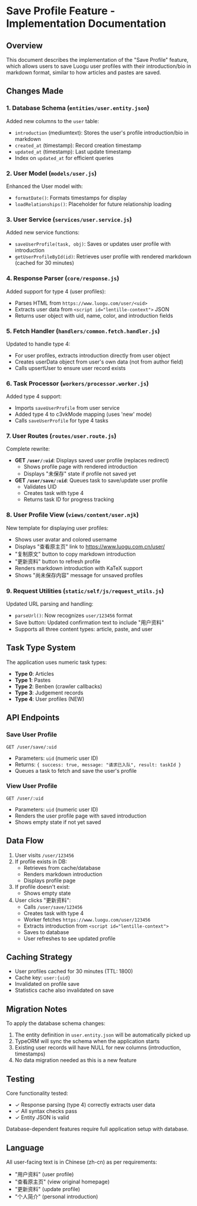# Save Profile Feature - Implementation Documentation

## Overview
This document describes the implementation of the "Save Profile" feature, which allows users to save Luogu user profiles with their introduction/bio in markdown format, similar to how articles and pastes are saved.

## Changes Made

### 1. Database Schema (`entities/user.entity.json`)
Added new columns to the `user` table:
- `introduction` (mediumtext): Stores the user's profile introduction/bio in markdown
- `created_at` (timestamp): Record creation timestamp
- `updated_at` (timestamp): Last update timestamp
- Index on `updated_at` for efficient queries

### 2. User Model (`models/user.js`)
Enhanced the User model with:
- `formatDate()`: Formats timestamps for display
- `loadRelationships()`: Placeholder for future relationship loading

### 3. User Service (`services/user.service.js`)
Added new service functions:
- `saveUserProfile(task, obj)`: Saves or updates user profile with introduction
- `getUserProfileById(id)`: Retrieves user profile with rendered markdown (cached for 30 minutes)

### 4. Response Parser (`core/response.js`)
Added support for type 4 (user profiles):
- Parses HTML from `https://www.luogu.com/user/<uid>`
- Extracts user data from `<script id="lentille-context">` JSON
- Returns user object with uid, name, color, and introduction fields

### 5. Fetch Handler (`handlers/common.fetch.handler.js`)
Updated to handle type 4:
- For user profiles, extracts introduction directly from user object
- Creates userData object from user's own data (not from author field)
- Calls upsertUser to ensure user record exists

### 6. Task Processor (`workers/processor.worker.js`)
Added type 4 support:
- Imports `saveUserProfile` from user service
- Added type 4 to c3vkMode mapping (uses 'new' mode)
- Calls `saveUserProfile` for type 4 tasks

### 7. User Routes (`routes/user.route.js`)
Complete rewrite:
- **GET `/user/:uid`**: Displays saved user profile (replaces redirect)
  - Shows profile page with rendered introduction
  - Displays "未保存" state if profile not saved yet
- **GET `/user/save/:uid`**: Queues task to save/update user profile
  - Validates UID
  - Creates task with type 4
  - Returns task ID for progress tracking

### 8. User Profile View (`views/content/user.njk`)
New template for displaying user profiles:
- Shows user avatar and colored username
- Displays "查看原主页" link to https://www.luogu.com.cn/user/<uid>
- "复制原文" button to copy markdown introduction
- "更新资料" button to refresh profile
- Renders markdown introduction with KaTeX support
- Shows "尚未保存内容" message for unsaved profiles

### 9. Request Utilities (`static/self/js/request_utils.js`)
Updated URL parsing and handling:
- `parseUrl()`: Now recognizes `user/123456` format
- Save button: Updated confirmation text to include "用户资料"
- Supports all three content types: article, paste, and user

## Task Type System

The application uses numeric task types:
- **Type 0**: Articles
- **Type 1**: Pastes
- **Type 2**: Benben (crawler callbacks)
- **Type 3**: Judgement records
- **Type 4**: User profiles (NEW)

## API Endpoints

### Save User Profile
```
GET /user/save/:uid
```
- Parameters: `uid` (numeric user ID)
- Returns: `{ success: true, message: "请求已入队", result: taskId }`
- Queues a task to fetch and save the user's profile

### View User Profile
```
GET /user/:uid
```
- Parameters: `uid` (numeric user ID)
- Renders the user profile page with saved introduction
- Shows empty state if not yet saved

## Data Flow

1. User visits `/user/123456`
2. If profile exists in DB:
   - Retrieves from cache/database
   - Renders markdown introduction
   - Displays profile page
3. If profile doesn't exist:
   - Shows empty state
4. User clicks "更新资料":
   - Calls `/user/save/123456`
   - Creates task with type 4
   - Worker fetches `https://www.luogu.com/user/123456`
   - Extracts introduction from `<script id="lentille-context">`
   - Saves to database
   - User refreshes to see updated profile

## Caching Strategy

- User profiles cached for 30 minutes (TTL: 1800)
- Cache key: `user:{uid}`
- Invalidated on profile save
- Statistics cache also invalidated on save

## Migration Notes

To apply the database schema changes:
1. The entity definition in `user.entity.json` will be automatically picked up
2. TypeORM will sync the schema when the application starts
3. Existing user records will have NULL for new columns (introduction, timestamps)
4. No data migration needed as this is a new feature

## Testing

Core functionality tested:
- ✓ Response parsing (type 4) correctly extracts user data
- ✓ All syntax checks pass
- ✓ Entity JSON is valid

Database-dependent features require full application setup with database.

## Language

All user-facing text is in Chinese (zh-cn) as per requirements:
- "用户资料" (user profile)
- "查看原主页" (view original homepage)
- "更新资料" (update profile)
- "个人简介" (personal introduction)

